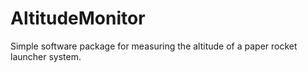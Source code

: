 # AltitudeMonitor
Simple software package for measuring the altitude of a paper rocket launcher system.
